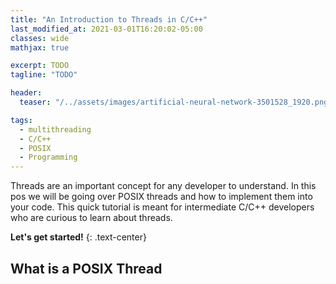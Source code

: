 ```yaml
---
title: "An Introduction to Threads in C/C++"
last_modified_at: 2021-03-01T16:20:02-05:00
classes: wide
mathjax: true

excerpt: TODO 
tagline: "TODO"

header:
  teaser: "/../assets/images/artificial-neural-network-3501528_1920.png"

tags:
  - multithreading
  - C/C++
  - POSIX
  - Programming
---
```


Threads are an important concept for any developer to understand. In this pos we will be going over POSIX threads and how to implement them into your code. This quick tutorial is meant for intermediate C/C++ developers who are curious to learn about threads.

**Let's get started!**
{: .text-center}

## What is a POSIX Thread